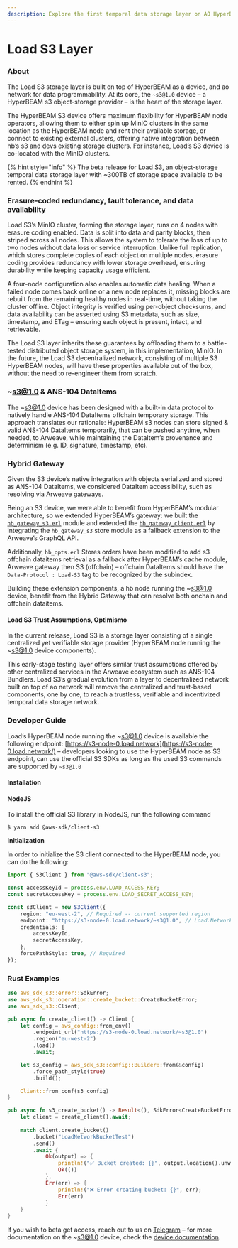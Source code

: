```yaml
---
description: Explore the first temporal data storage layer on AO HyperBEAM
---
```


# Load S3 Layer

### About

The Load S3 storage layer is built on top of HyperBEAM as a device, and ao network for data programmability. At its core, the `~s3@1.0` device – a HyperBEAM s3 object-storage provider – is the heart of the storage layer.

The HyperBEAM S3 device offers maximum flexibility for HyperBEAM node operators, allowing them to either spin up MinIO clusters in the same location as the HyperBEAM node and rent their available storage, or connect to existing external clusters, offering native integration between hb’s s3 and devs existing storage clusters. For instance, Load’s S3 device is co-located with the MinIO clusters.

{% hint style="info" %}
The beta release for Load S3, an object-storage temporal data storage layer with \~300TB of storage space available to be rented.
{% endhint %}

### Erasure-coded redundancy, fault tolerance, and data availability

Load S3’s MinIO cluster, forming the storage layer, runs on 4 nodes with erasure coding enabled. Data is split into data and parity blocks, then striped across all nodes. This allows the system to tolerate the loss of up to two nodes without data loss or service interruption. Unlike full replication, which stores complete copies of each object on multiple nodes, erasure coding provides redundancy with lower storage overhead, ensuring durability while keeping capacity usage efficient.

A four-node configuration also enables automatic data healing. When a failed node comes back online or a new node replaces it, missing blocks are rebuilt from the remaining healthy nodes in real-time, without taking the cluster offline. Object integrity is verified using per-object checksums, and data availability can be asserted using S3 metadata, such as size, timestamp, and ETag – ensuring each object is present, intact, and retrievable.

The Load S3 layer inherits these guarantees by offloading them to a battle-tested distributed object storage system, in this implementation, MinIO. In the future, the Load S3 decentralized network, consisting of multiple S3 HyperBEAM nodes, will have these properties available out of the box, without the need to re-engineer them from scratch.

### \~s3@1.0 & ANS-104 DataItems

The \~s3@1.0 device has been designed with a built-in data protocol to natively handle ANS-104 DataItems offchain temporary storage. This approach translates our rationale: HyperBEAM s3 nodes can store signed & valid ANS-104 DataItems temporarily, that can be pushed anytime, when needed, to Arweave, while maintaining the DataItem’s provenance and determinism (e.g. ID, signature, timestamp, etc).

### Hybrid Gateway

Given the S3 device’s native integration with objects serialized and stored as ANS-104 DataItems, we considered DataItem accessibility, such as resolving via Arweave gateways.

Being an S3 device, we were able to benefit from HyperBEAM’s modular architecture, so we extended HyperBEAM’s gateway: we built the [`hb_gateway_s3.erl`](https://github.com/loadnetwork/load_hb/blob/s3-edge/src/hb_gateway_s3.erl) module and extended the [`hb_gateway_client.erl`](https://github.com/loadnetwork/load_hb/blob/s3-edge/src/hb_gateway_client.erl) by integrating the `hb_gateway_s3` store module as a fallback extension to the Arweave’s GraphQL API.

Additionally, `hb_opts.erl` Stores orders have been modified to add s3 offchain dataitems retrieval as a fallback after HyperBEAM’s cache module, Arweave gateway then S3 (offchain) – offchain DataItems should have the `Data-Protocol : Load-S3` tag to be recognized by the subindex.

Building these extension components, a hb node running the \~[s3@1.0](mailto:s3@1.0) device, benefit from the Hybrid Gateway that can resolve both onchain and offchain dataitems.

#### Load S3 Trust Assumptions, Optimismo

In the current release, Load S3 is a storage layer consisting of a single centralized yet verifiable storage provider (HyperBEAM node running the \~s3@1.0 device components).

This early-stage testing layer offers similar trust assumptions offered by other centralized services in the Arweave ecosystem such as ANS-104 Bundlers. Load S3’s gradual evolution from a layer to decentralized network built on top of ao network will remove the centralized and trust-based components, one by one, to reach a trustless, verifiable and incentivized temporal data storage network.

### Developer Guide

Load’s HyperBEAM node running the \~s3@1.0 device is available the following endpoint: [https://s3-node-0.load.network](https://s3-node-0.load.network/) – developers looking to use the HyperBEAM node as S3 endpoint, can use the official S3 SDKs as long as the used S3 commands are supported by `~s3@1.0`

#### Installation

#### NodeJS

To install the official S3 library in NodeJS, run the following command

```shell
$ yarn add @aws-sdk/client-s3
```

**Initialization**

In order to initialize the S3 client connected to the HyperBEAM node, you can do the following:

```typescript
import { S3Client } from "@aws-sdk/client-s3";

const accessKeyId = process.env.LOAD_ACCESS_KEY;
const secretAccessKey = process.env.LOAD_SECRET_ACCESS_KEY; 

const s3Client = new S3Client({
    region: "eu-west-2", // Required -- current supported region
    endpoint: "https://s3-node-0.load.network/~s3@1.0", // Load.Network HB S3 endpoint
    credentials: {
        accessKeyId,
        secretAccessKey,
    },
    forcePathStyle: true, // Required
});
```

### Rust Examples

```rust
use aws_sdk_s3::error::SdkError;
use aws_sdk_s3::operation::create_bucket::CreateBucketError;
use aws_sdk_s3::Client;

pub async fn create_client() -> Client {
    let config = aws_config::from_env()
        .endpoint_url("https://s3-node-0.load.network/~s3@1.0")
        .region("eu-west-2")
        .load()
        .await;

    let s3_config = aws_sdk_s3::config::Builder::from(&config)
        .force_path_style(true)
        .build();

    Client::from_conf(s3_config)
}

pub async fn s3_create_bucket() -> Result<(), SdkError<CreateBucketError>> {
    let client = create_client().await;
    
    match client.create_bucket()
        .bucket("LoadNetworkBucketTest")
        .send()
        .await {
            Ok(output) => {
                println!("✅ Bucket created: {}", output.location().unwrap_or("(no location)"));
                Ok(())
            },
            Err(err) => {
                println!("❌ Error creating bucket: {}", err);
                Err(err)
            }
    }
}
```

If you wish to beta get access, reach out to us on [Telegram](https://t.me/loadnetwork) – for more documentation on the \~s3@1.0 device, check the [device documentation](../load-hyperbeam/s3-1.0-device.md).
